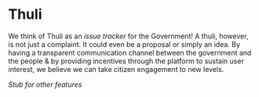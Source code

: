 Thuli
=====

We think of Thuli as an *issue tracker* for the Government! A thuli, however, is not just a complaint. It could even be a proposal or simply an idea. By having a transparent communication channel between the government and the people & by providing incentives through the platform to sustain user interest, we believe we can take citizen engagement to new levels.

*Stub for other features*
